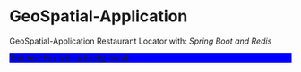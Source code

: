 # GeoSpatial-Application
GeoSpatial-Application Restaurant Locator with: *Spring Boot and Redis*
<div style="background-color: blue">
This text has a blue background.
</div>
